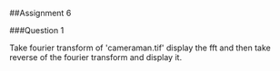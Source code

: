 ##Assignment 6

###Question 1

Take fourier transform of 'cameraman.tif' display the fft and then take reverse of the fourier transform and display it.
